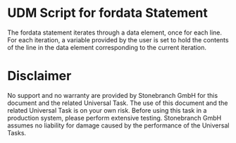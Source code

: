 # UDM Script for fordata Statement

The fordata statement iterates through a data element, once for each line. For each iteration, a variable provided by the user is set to
hold the contents of the line in the data element corresponding to the current iteration.

# Disclaimer
No support and no warranty are provided by Stonebranch GmbH for this document and the related Universal Task. The use of this document and the related Universal Task is on your own risk.
Before using this task in a production system, please perform extensive testing. Stonebranch GmbH assumes no liability for damage caused by the performance of the Universal Tasks.
